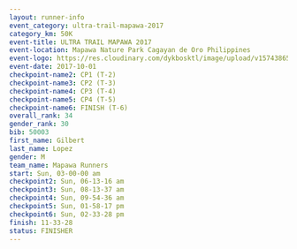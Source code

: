 ```yaml
---
layout: runner-info 
event_category: ultra-trail-mapawa-2017 
category_km: 50K 
event-title: ULTRA TRAIL MAPAWA 2017 
event-location: Mapawa Nature Park Cagayan de Oro Philippines 
event-logo: https://res.cloudinary.com/dykbosktl/image/upload/v1574386563/Logo/image-asset_plfjxn.jpg 
event-date: 2017-10-01 
checkpoint-name2: CP1 (T-2) 
checkpoint-name3: CP2 (T-3) 
checkpoint-name4: CP3 (T-4) 
checkpoint-name5: CP4 (T-5) 
checkpoint-name6: FINISH (T-6) 
overall_rank: 34
gender_rank: 30
bib: 50003
first_name: Gilbert
last_name: Lopez
gender: M
team_name: Mapawa Runners
start: Sun, 03-00-00 am
checkpoint2: Sun, 06-13-16 am
checkpoint3: Sun, 08-13-37 am
checkpoint4: Sun, 09-54-36 am
checkpoint5: Sun, 01-58-17 pm
checkpoint6: Sun, 02-33-28 pm
finish: 11-33-28
status: FINISHER
---
```

